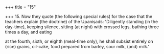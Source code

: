 +++
title = "15"

+++
15. Now they quote (the following special rules) for the case that the teachers explain (the doctrine) of the Upaniṣads: 'Diligently standing (in the day-time), keeping silence, sitting (at night) with crossed legs, bathing three times a day, and eating 

at the fourth, sixth, or eighth (meal-time only), he shall subsist entirely on (rice) grains, oil-cake, food prepared from barley, sour milk, (and) milk.'
